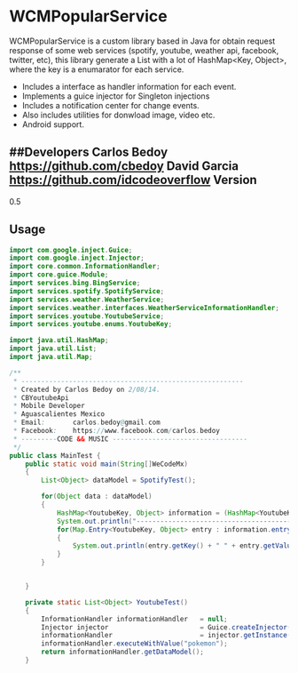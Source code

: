 WCMPopularService
=========


WCMPopularService  is a custom library based in Java for obtain request response of some web services (spotify, youtube, weather api, facebook, twitter, etc), this library generate a List<Object> with a lot of HashMap<Key, Object>, where the key is a enumarator for each service.


  - Includes a interface as handler information for each event.
  - Implements a guice injector for Singleton injections
  - Includes a notification center for change events.
  - Also includes utilities for donwload image, video etc.
  - Android support.

##Developers
    Carlos Bedoy https://github.com/cbedoy
    David Garcia https://github.com/idcodeoverflow
Version
----

0.5


Usage 
-----

``` java
import com.google.inject.Guice;
import com.google.inject.Injector;
import core.common.InformationHandler;
import core.guice.Module;
import services.bing.BingService;
import services.spotify.SpotifyService;
import services.weather.WeatherService;
import services.weather.interfaces.WeatherServiceInformationHandler;
import services.youtube.YoutubeService;
import services.youtube.enums.YoutubeKey;

import java.util.HashMap;
import java.util.List;
import java.util.Map;

/**
 * --------------------------------------------------------
 * Created by Carlos Bedoy on 2/08/14.
 * CBYoutubeApi
 * Mobile Developer
 * Aguascalientes Mexico
 * Email:       carlos.bedoy@gmail.com
 * Facebook:    https://www.facebook.com/carlos.bedoy
 * ---------CODE && MUSIC ----------------------------------
 */
public class MainTest {
    public static void main(String[]WeCodeMx)
    {
        List<Object> dataModel = SpotifyTest();

        for(Object data : dataModel)
        {
            HashMap<YoutubeKey, Object> information = (HashMap<YoutubeKey, Object>) data;
            System.out.println("-------------------------------------------------------");
            for(Map.Entry<YoutubeKey, Object> entry : information.entrySet())
            {
                System.out.println(entry.getKey() + " " + entry.getValue());
            }
        }


    }

    private static List<Object> YoutubeTest()
    {
        InformationHandler informationHandler   = null;
        Injector injector                       = Guice.createInjector(new Module());
        informationHandler                      = injector.getInstance(YoutubeService.class);
        informationHandler.executeWithValue("pokemon");
        return informationHandler.getDataModel();
    }
```
